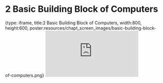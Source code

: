 # 2 Basic Building Block of Computers
 
{type: iframe, title:2 Basic Building Block of Computers, width:800, height:600, poster:resources/chapt_screen_images/basic-building-block-of-computers.png}
![](https://jhudatascience.org/Computing_for_Cancer_Informatics/basic-building-block-of-computers.html)
 

 
